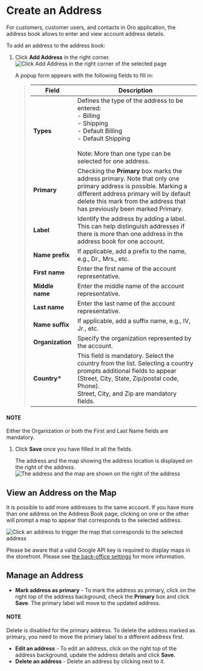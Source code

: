 <a id="user-guide-getting-started-address-book"></a>

# Create an Address

<!-- begin -->

For customers, customer users, and contacts in Oro application, the address book allows to enter and view account address details.

To add an address to the address book:

1. Click **Add Address** in the right corner.
   ![Click Add Address in the right corner of the selected page](user/img/customers/customers/acc_add_address.png)

   A popup form appears with the following fields to fill in:
   > | Field            | Description                                                                                                                                                                                                                            |
   > |------------------|----------------------------------------------------------------------------------------------------------------------------------------------------------------------------------------------------------------------------------------|
   > | **Types**        | Defines the type of the address to be entered:<br/>- Billing<br/>- Shipping<br/>- Default Billing<br/>- Default Shipping<br/><br/>Note: More than one type can be selected for one address.                                            |
   > | **Primary**      | Checking the **Primary** box marks the address primary. Note that only one primary address is possible. Marking a different address primary will by default delete this mark from the address that has previously been marked Primary. |
   > | **Label**        | Identify the address by adding a label. This can help distinguish addresses if there is more than one address in the address book for one account.                                                                                     |
   > | **Name prefix**  | If applicable, add a prefix to the name, e.g., Dr., Mrs., etc.                                                                                                                                                                         |
   > | **First name**   | Enter the first name of the account representative.                                                                                                                                                                                    |
   > | **Middle name**  | Enter the middle name of the account representative.                                                                                                                                                                                   |
   > | **Last name**    | Enter the last name of the account representative.                                                                                                                                                                                     |
   > | **Name suffix**  | If applicable, add a suffix name, e.g., IV, Jr., etc.                                                                                                                                                                                  |
   > | **Organization** | Specify the organization represented by the account.                                                                                                                                                                                   |
   > | **Country\***    | This field is mandatory. Select the country from the list. Selecting a country prompts additional fields to appear (Street, City, State, Zip/postal code, Phone).<br/>Street, City, and Zip are mandatory fields.                      |

#### NOTE
Either the Organization or both the First and Last Name fields are mandatory.

1. Click **Save** once you have filled in all the fields.

   The address and the map showing the address location is displayed on the right of the address.
   ![The address and the map are shown on the right of the address](user/img/customers/customers/acc_address_saved.png)

## View an Address on the Map

It is possible to add more addresses to the same account. If you have more than one address on the Address Book page, clicking on one or the other will prompt a map to appear that corresponds to the selected address.

![Click an address to trigger the map that corresponds to the selected address](user/img/customers/customers/acc_address_correspondin_map.png)

Please be aware that a valid Google API key is required to display maps in the storefront. Please see [the back-office settings](../../system/configuration/system/integrations/google-settings/google-integration.md#system-configuration-integrations-google) for more information.

## Manage an Address

* **Mark address as primary** - To mark the address as primary, click <i class="fa fa-edit fa-lg" aria-hidden="true"></i> on the right top of the address background, check the **Primary** box and click **Save**. The primary label will move to the updated address.

#### NOTE
Delete is disabled for the primary address. To delete the address marked as primary, you need to move the primary label to a different address first.

* **Edit an address** - To edit an address, click <i class="fa fa-edit fa-lg" aria-hidden="true"></i> on the right top of the address background, update the address details and click **Save**.
* **Delete an address** - Delete an address by clicking <i class="fas fa-trash-alt" aria-hidden="true"></i> next to it.

<!-- finish -->
<!-- fa-bars = fa-navicon -->
<!-- Ic Tiles is used as Set As Default in saved views, and as tiles in display layout options -->
<!-- IcPencil refers to Rename in Commerce and Inline Editing in CRM -->
<!-- Check mark in the square. -->
<!-- SortDesc is also used as drop-down arrow -->
